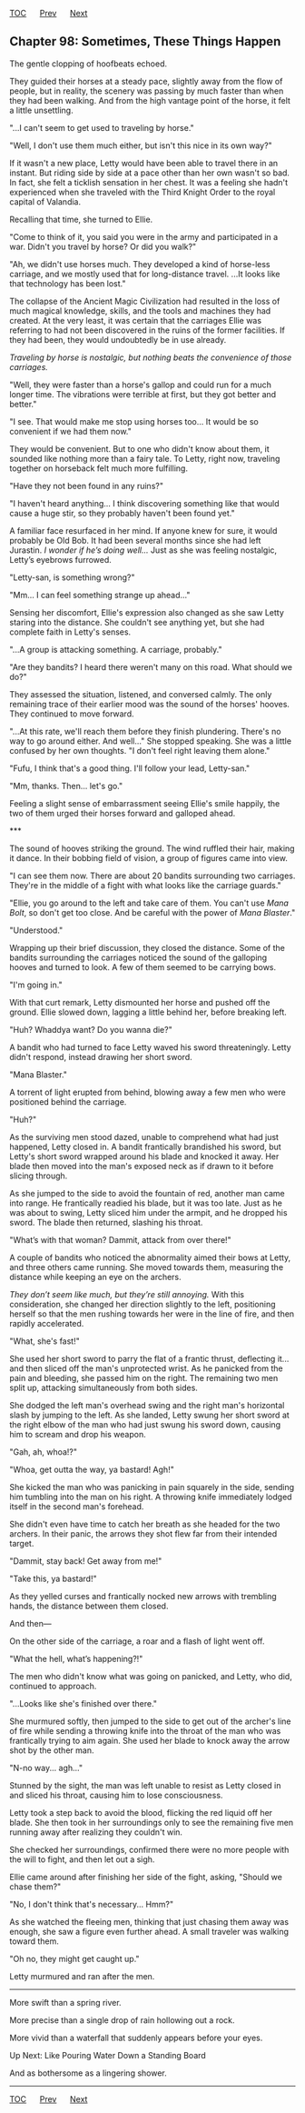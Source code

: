 [TOC](../readme.md)&nbsp;&nbsp;&nbsp;&nbsp;&nbsp;&nbsp;[Prev](index_split_073.md)&nbsp;&nbsp;&nbsp;&nbsp;&nbsp;&nbsp;[Next](index_split_075.md)



## Chapter 98: Sometimes, These Things Happen

The gentle clopping of hoofbeats echoed.

They guided their horses at a steady pace, slightly away from the flow
of people, but in reality, the scenery was passing by much faster than
when they had been walking. And from the high vantage point of the
horse, it felt a little unsettling.

"...I can't seem to get used to traveling by horse."

"Well, I don't use them much either, but isn't this nice in its own
way?"

If it wasn't a new place, Letty would have been able to travel there in
an instant. But riding side by side at a pace other than her own wasn't
so bad. In fact, she felt a ticklish sensation in her chest. It was a
feeling she hadn't experienced when she traveled with the Third Knight
Order to the royal capital of Valandia.

Recalling that time, she turned to Ellie.

"Come to think of it, you said you were in the army and participated in
a war. Didn't you travel by horse? Or did you walk?"

"Ah, we didn't use horses much. They developed a kind of horse-less
carriage, and we mostly used that for long-distance travel. ...It looks
like that technology has been lost."

The collapse of the Ancient Magic Civilization had resulted in the loss
of much magical knowledge, skills, and the tools and machines they had
created. At the very least, it was certain that the carriages Ellie was
referring to had not been discovered in the ruins of the former
facilities. If they had been, they would undoubtedly be in use already.

*Traveling by horse is nostalgic, but nothing beats the convenience of
those carriages.*

"Well, they were faster than a horse's gallop and could run for a much
longer time. The vibrations were terrible at first, but they got better
and better."

"I see. That would make me stop using horses too... It would be so
convenient if we had them now."

They would be convenient. But to one who didn't know about them, it
sounded like nothing more than a fairy tale. To Letty, right now,
traveling together on horseback felt much more fulfilling.

"Have they not been found in any ruins?"

"I haven't heard anything... I think discovering something like that
would cause a huge stir, so they probably haven't been found yet."

A familiar face resurfaced in her mind. If anyone knew for sure, it
would probably be Old Bob. It had been several months since she had left
Jurastin. *I wonder if he’s doing well…* Just as she was feeling
nostalgic, Letty’s eyebrows furrowed.

"Letty-san, is something wrong?"

"Mm... I can feel something strange up ahead..."

Sensing her discomfort, Ellie's expression also changed as she saw Letty
staring into the distance. She couldn't see anything yet, but she had
complete faith in Letty's senses.

"...A group is attacking something. A carriage, probably."

"Are they bandits? I heard there weren't many on this road. What should
we do?"

They assessed the situation, listened, and conversed calmly. The only
remaining trace of their earlier mood was the sound of the horses'
hooves. They continued to move forward.

"...At this rate, we'll reach them before they finish plundering.
There's no way to go around either. And well..." She stopped speaking.
She was a little confused by her own thoughts. "I don't feel right
leaving them alone."

"Fufu, I think that's a good thing. I'll follow your lead, Letty-san."

"Mm, thanks. Then... let's go."

Feeling a slight sense of embarrassment seeing Ellie's smile happily,
the two of them urged their horses forward and galloped ahead.

\*\*\*

The sound of hooves striking the ground. The wind ruffled their hair,
making it dance. In their bobbing field of vision, a group of figures
came into view.

"I can see them now. There are about 20 bandits surrounding two
carriages. They're in the middle of a fight with what looks like the
carriage guards."

"Ellie, you go around to the left and take care of them. You can't use
*Mana Bolt*, so don't get too close. And be careful with the power of
*Mana Blaster*."

"Understood."

Wrapping up their brief discussion, they closed the distance. Some of
the bandits surrounding the carriages noticed the sound of the galloping
hooves and turned to look. A few of them seemed to be carrying bows.

"I'm going in."

With that curt remark, Letty dismounted her horse and pushed off the
ground. Ellie slowed down, lagging a little behind her, before breaking
left.

"Huh? Whaddya want? Do you wanna die?"

A bandit who had turned to face Letty waved his sword threateningly.
Letty didn't respond, instead drawing her short sword.

"Mana Blaster."

A torrent of light erupted from behind, blowing away a few men who were
positioned behind the carriage.

"Huh?"

As the surviving men stood dazed, unable to comprehend what had just
happened, Letty closed in. A bandit frantically brandished his sword,
but Letty's short sword wrapped around his blade and knocked it away.
Her blade then moved into the man's exposed neck as if drawn to it
before slicing through.

As she jumped to the side to avoid the fountain of red, another man came
into range. He frantically readied his blade, but it was too late. Just
as he was about to swing, Letty sliced him under the armpit, and he
dropped his sword. The blade then returned, slashing his throat.

"What’s with that woman? Dammit, attack from over there!"

A couple of bandits who noticed the abnormality aimed their bows at
Letty, and three others came running. She moved towards them, measuring
the distance while keeping an eye on the archers.

*They don’t seem like much, but they’re still annoying.* With this
consideration, she changed her direction slightly to the left,
positioning herself so that the men rushing towards her were in the line
of fire, and then rapidly accelerated.

"What, she's fast!"

She used her short sword to parry the flat of a frantic thrust,
deflecting it... and then sliced off the man's unprotected wrist. As he
panicked from the pain and bleeding, she passed him on the right. The
remaining two men split up, attacking simultaneously from both sides.

She dodged the left man's overhead swing and the right man's horizontal
slash by jumping to the left. As she landed, Letty swung her short sword
at the right elbow of the man who had just swung his sword down, causing
him to scream and drop his weapon.

"Gah, ah, whoa!?"

"Whoa, get outta the way, ya bastard! Agh!"

She kicked the man who was panicking in pain squarely in the side,
sending him tumbling into the man on his right. A throwing knife
immediately lodged itself in the second man's forehead.

She didn't even have time to catch her breath as she headed for the two
archers. In their panic, the arrows they shot flew far from their
intended target.

"Dammit, stay back! Get away from me!"

"Take this, ya bastard!"

As they yelled curses and frantically nocked new arrows with trembling
hands, the distance between them closed.

And then—

On the other side of the carriage, a roar and a flash of light went off.

"What the hell, what’s happening?!"

The men who didn't know what was going on panicked, and Letty, who did,
continued to approach.

"...Looks like she's finished over there."

She murmured softly, then jumped to the side to get out of the archer's
line of fire while sending a throwing knife into the throat of the man
who was frantically trying to aim again. She used her blade to knock
away the arrow shot by the other man.

"N-no way... agh..."

Stunned by the sight, the man was left unable to resist as Letty closed
in and sliced his throat, causing him to lose consciousness.

Letty took a step back to avoid the blood, flicking the red liquid off
her blade. She then took in her surroundings only to see the remaining
five men running away after realizing they couldn't win.

She checked her surroundings, confirmed there were no more people with
the will to fight, and then let out a sigh.

Ellie came around after finishing her side of the fight, asking, "Should
we chase them?"

"No, I don't think that's necessary... Hmm?"

As she watched the fleeing men, thinking that just chasing them away was
enough, she saw a figure even further ahead. A small traveler was
walking toward them.

"Oh no, they might get caught up."

Letty murmured and ran after the men.

------------------------------------------------------------------------

More swift than a spring river.

More precise than a single drop of rain hollowing out a rock.

More vivid than a waterfall that suddenly appears before your eyes.

Up Next: Like Pouring Water Down a Standing Board

And as bothersome as a lingering shower.


---
[TOC](../readme.md)&nbsp;&nbsp;&nbsp;&nbsp;&nbsp;&nbsp;[Prev](index_split_073.md)&nbsp;&nbsp;&nbsp;&nbsp;&nbsp;&nbsp;[Next](index_split_075.md)

